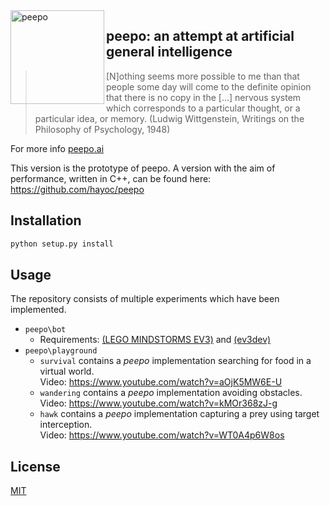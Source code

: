 <img src="https://i.imgur.com/asqHaeo.png" alt="peepo" align="left" height="150" width="150"/>

## peepo: an attempt at artificial general intelligence

> [N]othing seems more possible to me than that people some day will come to the definite opinion that there is no copy in the [...] nervous system which corresponds to a particular thought, or a particular idea, or memory. (Ludwig Wittgenstein, Writings on the Philosophy of Psychology, 1948)

For more info [peepo.ai](https://peepo.ai)

This version is the prototype of peepo. A version with the aim of performance, written in C++, can be found here: https://github.com/hayoc/peepo

## Installation
```bash
python setup.py install
```

## Usage
The repository consists of multiple experiments which have been implemented.

- `peepo\bot` 
    * Requirements: [(LEGO MINDSTORMS EV3)](https://www.lego.com/en-us/mindstorms/products/mindstorms-ev3-31313) and [(ev3dev)](https://www.ev3dev.org) 
- `peepo\playground`
    * `survival` contains a _peepo_ implementation searching for food in a virtual world.  
    Video: https://www.youtube.com/watch?v=aOjK5MW6E-U
    * `wandering` contains a _peepo_ implementation avoiding obstacles.  
    Video: https://www.youtube.com/watch?v=kMOr368zJ-g
    * `hawk` contains a _peepo_ implementation capturing a prey using target interception.  
    Video: https://www.youtube.com/watch?v=WT0A4p6W8os 
    
## License
[MIT](https://choosealicense.com/licenses/mit/)
